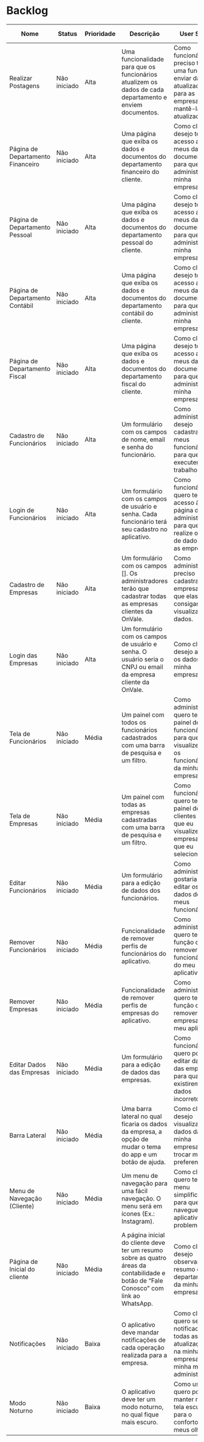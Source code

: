 # Backlog

| Nome                         | Status       | Prioridade | Descrição                                                                                                                           | User Story                                                                                                                                         | Tipo de Usuário |
|------------------------------|--------------|------------|--------------------------------------------------------------------------------------------------------------------------------------|----------------------------------------------------------------------------------------------------------------------------------------------------|------------------|
| Realizar Postagens           | Não iniciado | Alta       | Uma funcionalidade para que os funcionários atualizem os dados de cada departamento e enviem documentos.                            | Como funcionário, preciso ter uma função de enviar dados atualizados para as empresas para mantê-las atualizadas.                                 | Funcionário      |
| Página de Departamento Financeiro | Não iniciado | Alta       | Uma página que exiba os dados e documentos do departamento financeiro do cliente.                                                   | Como cliente, desejo ter acesso aos meus dados e documentos para que eu administre minha empresa.                                                 | Cliente          |
| Página de Departamento Pessoal   | Não iniciado | Alta       | Uma página que exiba os dados e documentos do departamento pessoal do cliente.                                                      | Como cliente, desejo ter acesso aos meus dados e documentos para que eu administre minha empresa.                                                 | Cliente          |
| Página de Departamento Contábil  | Não iniciado | Alta       | Uma página que exiba os dados e documentos do departamento contábil do cliente.                                                     | Como cliente, desejo ter acesso aos meus dados e documentos para que eu administre minha empresa.                                                 | Cliente          |
| Página de Departamento Fiscal    | Não iniciado | Alta       | Uma página que exiba os dados e documentos do departamento fiscal do cliente.                                                       | Como cliente, desejo ter acesso aos meus dados e documentos para que eu administre minha empresa.                                                 | Cliente          |
| Cadastro de Funcionários         | Não iniciado | Alta       | Um formulário com os campos de nome, email e senha do funcionário.                                                                  | Como administrador, desejo cadastrar meus funcionários para que eles executem seus trabalhos.                                                     | Administrador    |
| Login de Funcionários            | Não iniciado | Alta       | Um formulário com os campos de usuário e senha. Cada funcionário terá seu cadastro no aplicativo.                                   | Como funcionário, quero ter o acesso à página de administrador para que eu realize o envio de dados para as empresas.                             | Funcionário      |
| Cadastro de Empresas             | Não iniciado | Alta       | Um formulário com os campos []. Os administradores terão que cadastrar todas as empresas clientes da OnVale.                       | Como administrador, preciso cadastrar as empresas para que elas consigam visualizar os dados.                                                     | Administrador    |
| Login das Empresas               | Não iniciado | Alta       | Um formulário com os campos de usuário e senha. O usuário seria o CNPJ ou email da empresa cliente da OnVale.                      | Como cliente, desejo acessar os dados da minha empresa.                                                                                            | Cliente          |
| Tela de Funcionários             | Não iniciado | Média      | Um painel com todos os funcionários cadastrados com uma barra de pesquisa e um filtro.                                              | Como administrador, quero ter um painel de funcionários, para que eu visualize todos os funcionários da minha empresa.                            | Administrador    |
| Tela de Empresas                 | Não iniciado | Média      | Um painel com todas as empresas cadastradas com uma barra de pesquisa e um filtro.                                                  | Como funcionário, quero ter um painel de clientes para que eu visualize as empresas para que eu selecione.                                       | Funcionário      |
| Editar Funcionários             | Não iniciado | Média      | Um formulário para a edição de dados dos funcionários.                                                                              | Como administrador, gostaria de editar os dados dos meus funcionários.                                                                            | Administrador    |
| Remover Funcionários            | Não iniciado | Média      | Funcionalidade de remover perfis de funcionários do aplicativo.                                                                    | Como administrador, quero ter a função de remover funcionários do meu aplicativo.                                                                 | Administrador    |
| Remover Empresas                | Não iniciado | Média      | Funcionalidade de remover perfis de empresas do aplicativo.                                                                        | Como administrador, quero ter a função de remover empresas do meu aplicativo.                                                                     | Administrador    |
| Editar Dados das Empresas       | Não iniciado | Média      | Um formulário para a edição de dados das empresas.                                                                                  | Como funcionário, quero poder editar dados das empresas para quando existirem dados incorretos.                                                   | Funcionário      |
| Barra Lateral                   | Não iniciado | Média      | Uma barra lateral no qual ficaria os dados da empresa, a opção de mudar o tema do app e um botão de ajuda.                         | Como cliente, desejo visualizar os dados da minha empresa e trocar minhas preferencias.                                                            | Cliente          |
| Menu de Navegação (Cliente)     | Não iniciado | Média      | Um menu de navegação para uma fácil navegação. O menu será em ícones (Ex.: Instagram).                                              | Como cliente, quero ter um menu simplificado para que eu navegue pelo aplicativo sem problemas.                                                   | Cliente          |
| Página de Inicial do cliente    | Não iniciado | Média      | A página inicial do cliente deve ter um resumo sobre as quatro áreas da contabilidade e botão de “Fale Conosco” com link ao WhatsApp. | Como cliente, desejo observar um resumo dos departamentos da minha empresa.                                                                       | Cliente          |
| Notificações                    | Não iniciado | Baixa      | O aplicativo deve mandar notificações de cada operação realizada para a empresa.                                                     | Como cliente, quero ser notificado de todas as atualizações na minha empresa para minha melhor administração.                                     | Cliente          |
| Modo Noturno                    | Não iniciado | Baixa      | O aplicativo deve ter um modo noturno, no qual fique mais escuro.                                                                   | Como usuário, quero poder manter minha tela escura para o conforto de meus olhos.                                                                 | Todos            |
